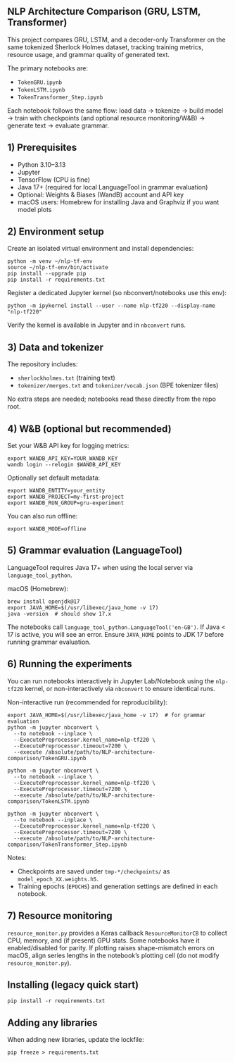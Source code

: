 
## NLP Architecture Comparison (GRU, LSTM, Transformer)

This project compares GRU, LSTM, and a decoder-only Transformer on the same tokenized Sherlock Holmes dataset, tracking training metrics, resource usage, and grammar quality of generated text.

The primary notebooks are:
- `TokenGRU.ipynb`
- `TokenLSTM.ipynb`
- `TokenTransformer_Step.ipynb`

Each notebook follows the same flow: load data → tokenize → build model → train with checkpoints (and optional resource monitoring/W&B) → generate text → evaluate grammar.

## 1) Prerequisites

- Python 3.10–3.13
- Jupyter
- TensorFlow (CPU is fine)
- Java 17+ (required for local LanguageTool in grammar evaluation)
- Optional: Weights & Biases (WandB) account and API key
- macOS users: Homebrew for installing Java and Graphviz if you want model plots

## 2) Environment setup

Create an isolated virtual environment and install dependencies:
```
python -m venv ~/nlp-tf-env
source ~/nlp-tf-env/bin/activate
pip install --upgrade pip
pip install -r requirements.txt
```

Register a dedicated Jupyter kernel (so nbconvert/notebooks use this env):
```
python -m ipykernel install --user --name nlp-tf220 --display-name "nlp-tf220"
```

Verify the kernel is available in Jupyter and in `nbconvert` runs.

## 3) Data and tokenizer

The repository includes:
- `sherlockholmes.txt` (training text)
- `tokenizer/merges.txt` and `tokenizer/vocab.json` (BPE tokenizer files)

No extra steps are needed; notebooks read these directly from the repo root.

## 4) W&B (optional but recommended)

Set your W&B API key for logging metrics:
```
export WANDB_API_KEY=YOUR_WANDB_KEY
wandb login --relogin $WANDB_API_KEY
```
Optionally set default metadata:
```
export WANDB_ENTITY=your_entity
export WANDB_PROJECT=my-first-project
export WANDB_RUN_GROUP=gru-experiment
```
You can also run offline:
```
export WANDB_MODE=offline
```

## 5) Grammar evaluation (LanguageTool)

LanguageTool requires Java 17+ when using the local server via `language_tool_python`.

macOS (Homebrew):
```
brew install openjdk@17
export JAVA_HOME=$(/usr/libexec/java_home -v 17)
java -version  # should show 17.x
```

The notebooks call `language_tool_python.LanguageTool('en-GB')`. If Java < 17 is active, you will see an error. Ensure `JAVA_HOME` points to JDK 17 before running grammar evaluation.

## 6) Running the experiments

You can run notebooks interactively in Jupyter Lab/Notebook using the `nlp-tf220` kernel, or non-interactively via `nbconvert` to ensure identical runs.

Non-interactive run (recommended for reproducibility):
```
export JAVA_HOME=$(/usr/libexec/java_home -v 17)  # for grammar evaluation
python -m jupyter nbconvert \
  --to notebook --inplace \
  --ExecutePreprocessor.kernel_name=nlp-tf220 \
  --ExecutePreprocessor.timeout=7200 \
  --execute /absolute/path/to/NLP-architecture-comparison/TokenGRU.ipynb

python -m jupyter nbconvert \
  --to notebook --inplace \
  --ExecutePreprocessor.kernel_name=nlp-tf220 \
  --ExecutePreprocessor.timeout=7200 \
  --execute /absolute/path/to/NLP-architecture-comparison/TokenLSTM.ipynb

python -m jupyter nbconvert \
  --to notebook --inplace \
  --ExecutePreprocessor.kernel_name=nlp-tf220 \
  --ExecutePreprocessor.timeout=7200 \
  --execute /absolute/path/to/NLP-architecture-comparison/TokenTransformer_Step.ipynb
```

Notes:
- Checkpoints are saved under `tmp-*/checkpoints/` as `model_epoch_XX.weights.h5`.
- Training epochs (`EPOCHS`) and generation settings are defined in each notebook.

## 7) Resource monitoring

`resource_monitor.py` provides a Keras callback `ResourceMonitorCB` to collect CPU, memory, and (if present) GPU stats. Some notebooks have it enabled/disabled for parity. If plotting raises shape-mismatch errors on macOS, align series lengths in the notebook’s plotting cell (do not modify `resource_monitor.py`).

## Installing (legacy quick start)
```
pip install -r requirements.txt
```

## Adding any libraries
When adding new libraries, update the lockfile:
```
pip freeze > requirements.txt
```
